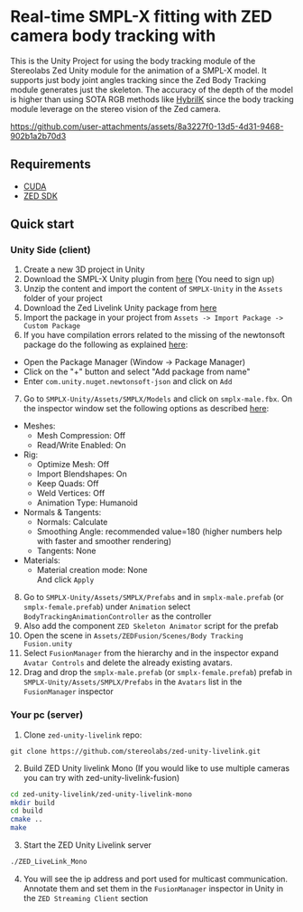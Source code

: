 # Real-time SMPL-X fitting with ZED camera body tracking with

This is the Unity Project for using the body tracking module of the Stereolabs Zed Unity module for the animation of a SMPL-X model.
It supports just body joint angles tracking since the Zed Body Tracking module generates just the skeleton. The accuracy of the depth of the model is higher than using SOTA RGB methods like [HybriIK](https://github.com/Jeff-sjtu/HybrIK) since the body tracking module leverage on the stereo vision of the Zed camera.


https://github.com/user-attachments/assets/8a3227f0-13d5-4d31-9468-902b1a2b70d3



## Requirements
- [CUDA](https://developer.nvidia.com/cuda-downloads)
- [ZED SDK](https://www.stereolabs.com/developers/release)
## Quick start
### Unity Side (client)
1. Create a new 3D project in Unity
2. Download the SMPL-X Unity plugin from [here](https://download.is.tue.mpg.de/download.php?domain=smplx&sfile=SMPLX_UnityProject_20210617.zip) (You need to sign up)
3. Unzip the content and import the content of `SMPLX-Unity` in the `Assets` folder of your project
4. Download the Zed Livelink Unity package from [here](https://github.com/stereolabs/zed-unity-livelink/releases/)
5. Import the package in your project from `Assets -> Import Package -> Custom Package`
6. If you have compilation errors related to the missing of the newtonsoft package do the following as explained [here](https://github.com/stereolabs/zed-unity-livelink):  
  - Open the Package Manager (Window -> Package Manager)
  - Click on the "+" button and select "Add package from name"
  - Enter `com.unity.nuget.newtonsoft-json` and click on `Add`

7. Go to `SMPLX-Unity/Assets/SMPLX/Models` and click on `smplx-male.fbx`. On the inspector window set the following options as described [here](https://files.is.tue.mpg.de/nmahmood/smpl_website/How-to_SMPLinUnity.pdf):  
  - Meshes:
    - Mesh Compression: Off
    - Read/Write Enabled: On  
  - Rig:
    - Optimize Mesh: Off
    - Import Blendshapes: On
    - Keep Quads: Off
    - Weld Vertices: Off
    - Animation Type: Humanoid  
  - Normals & Tangents:
    - Normals: Calculate
    - Smoothing Angle: recommended value=180 (higher numbers help with faster and
    smoother rendering)
    - Tangents: None  
  - Materials:  
    - Material creation mode: None  
And click `Apply`
8. Go to `SMPLX-Unity/Assets/SMPLX/Prefabs` and in `smplx-male.prefab` (or `smplx-female.prefab`) under `Animation` select `BodyTrackingAnimationController` as the controller
9. Also add the component `ZED Skeleton Animator` script for the prefab 
9. Open the scene in `Assets/ZEDFusion/Scenes/Body Tracking Fusion.unity`
10. Select `FusionManager` from the hierarchy and in the inspector expand `Avatar Controls` and delete the already existing avatars.
11. Drag and drop the `smplx-male.prefab` (or `smplx-female.prefab`) prefab in `SMPLX-Unity/Assets/SMPLX/Prefabs` in the `Avatars` list in the `FusionManager` inspector

### Your pc (server)
1. Clone `zed-unity-livelink` repo:
```
git clone https://github.com/stereolabs/zed-unity-livelink.git
```
2. Build ZED Unity livelink Mono (If you would like to use multiple cameras you can try with zed-unity-livelink-fusion)
```bash
cd zed-unity-livelink/zed-unity-livelink-mono
mkdir build
cd build
cmake ..
make
```
3. Start the ZED Unity Livelink server
```bash
./ZED_LiveLink_Mono
```
4. You will see the ip address and port used for multicast communication. Annotate them and set them in the `FusionManager` inspector in Unity in the `ZED Streaming Client` section
